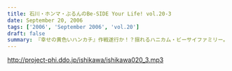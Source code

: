 ```yaml
---
title: 石川・ホンマ・ぶるんのBe-SIDE Your Life! vol.20-3
date: September 20, 2006
tags: ['2006', 'September 2006', 'vol.20']
draft: false
summary: 『幸せの黄色いハンカチ』作戦遂行か！？揺れるハニカム・ビーサイファミリー。そうそう、放送業界的な改編シーズン。我々のスケジュールの変動も少々ありまして・・・（勝手でゴメンナサイ）もしかしたら収録時間の変更が行われる可能性が大です。配信時間の変更（！？）もお知らせしていきますので、これからもご愛顧の程、よろしくお願いします。ＮＡＭＡＥ
---
```


http://project-phi.ddo.jp/ishikawa/ishikawa020_3.mp3
